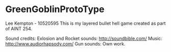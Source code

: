 # GreenGoblinProtoType
Lee Kempton - 10520595
This is my layered bullet hell game created as part of AINT 254.

Sound credits:
Exlosion and Rocket sounds: http://soundbible.com/
Music: http://www.audiorhapsody.com/
Gun sounds: Own work.
